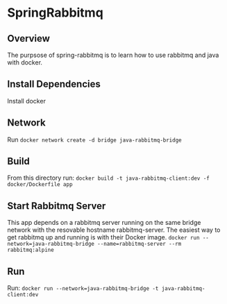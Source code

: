# SpringRabbitmq

## Overview
The purpsose of spring-rabbitmq is to learn how to use rabbitmq and java with docker. 

## Install Dependencies
Install docker

## Network 
Run `docker network create -d bridge java-rabbitmq-bridge`

## Build
From this directory run: `docker build -t java-rabbitmq-client:dev -f docker/Dockerfile app`

## Start Rabbitmq Server

This app depends on a rabbitmq server running on the same bridge network with the resovable hostname rabbitmq-server. The easiest way to get rabbitmq up and running is with their Docker image. 
`docker run --network=java-rabbitmq-bridge --name=rabbitmq-server --rm rabbitmq:alpine`

## Run

Run: `docker run --network=java-rabbitmq-bridge -t java-rabbitmq-client:dev`